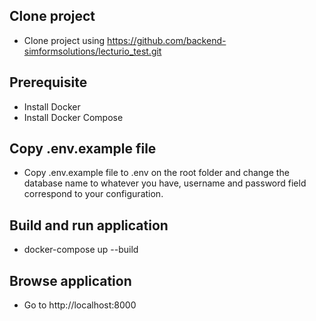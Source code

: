 
## Clone project 
- Clone project using https://github.com/backend-simformsolutions/lecturio_test.git
## Prerequisite
- Install Docker
- Install Docker Compose
## Copy .env.example file
- Copy .env.example file to .env on the root folder and change the database name to whatever you have, username and password field correspond to your configuration.
## Build and run application
- docker-compose up --build
## Browse application

- Go to http://localhost:8000
 